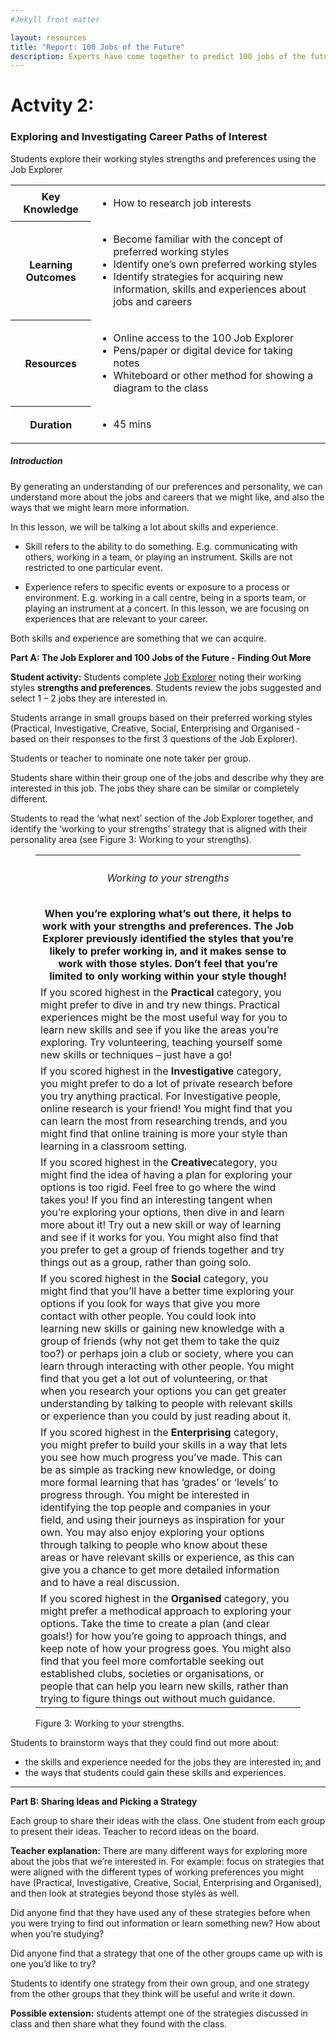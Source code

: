```yaml
---
#Jekyll front matter

layout: resources
title: "Report: 100 Jobs of the Future"
description: Experts have come together to predict 100 jobs of the future.
---
```

# Actvity 2:
### Exploring and Investigating Career Paths of Interest

<p class="intro">Students explore their working styles strengths and preferences using the Job Explorer</p>

<table>
  <tr><th>Key Knowledge</th> <td><ul><li>How to research job interests</li></ul></td></tr>
  <tr><th>Learning Outcomes</th> <td><ul><li>Become familiar with the concept of preferred working styles</li> <li>Identify one’s own preferred working styles</li> <li>Identify strategies for acquiring new information, skills and experiences about jobs and careers</li></ul></td></tr>
  <tr><th>Resources</th> <td><ul><li>Online access to the 100 Job Explorer</li>	<li>Pens/paper or digital device for taking notes</li>	<li>Whiteboard or other method for showing a diagram to the class</li></ul></td></tr>
  <tr><th>Duration</th> <td><ul><li>45 mins</li></ul></td></tr>
</table>

##### Introduction

By generating an understanding of our preferences and personality, we can understand more about the jobs and careers that we might like, and also the ways that we might learn more information.

In this lesson, we will be talking a lot about skills and experience.

*	Skill refers to the ability to do something. E.g. communicating with others, working in a team, or playing an instrument. Skills are not restricted to one particular event.

*	Experience refers to specific events or exposure to a process or environment. E.g. working in a call centre, being in a sports team, or playing an instrument at a concert. In this lesson, we are focusing on experiences that are relevant to your career.

Both skills and experience are something that we can acquire.

**Part A: The Job Explorer and 100 Jobs of the Future - Finding Out More**

**Student activity:** Students complete [Job Explorer](/quiz/) noting their working styles **strengths and preferences**. Students review the jobs suggested and select 1 – 2 jobs they are interested in.

Students arrange in small groups based on their preferred working styles (Practical, Investigative, Creative, Social, Enterprising and Organised - based on their responses to the first 3 questions of the Job Explorer).

Students or teacher to nominate one note taker per group.

Students share within their group one of the jobs and describe why they are interested in this job. The jobs they share can be similar or completely different.

Students to read the ‘what next’ section of the Job Explorer together, and identify the ‘working to your strengths’ strategy that is aligned with their personality area (see Figure 3: Working to your strengths).

<figure class="resources">
  <table class="lined">
    <tr>
      <th style="border: none;">
      <h6>Working to your strengths</h6>
      When you’re exploring what’s out there, it helps to work with your strengths and preferences. The Job Explorer previously identified the styles that you’re likely to prefer working in, and it makes sense to work with those styles. Don’t feel that you’re limited to only working within your style though!</th>
    </tr>
    <tr><td>If you scored highest in the <strong>Practical</strong> category, you might prefer to dive in and try new things. Practical experiences might be the most useful way for you to learn new skills and see if you like the areas you’re exploring. Try volunteering, teaching yourself some new skills or techniques – just have a go!</td></tr>
    <tr><td>If you scored highest in the <strong>Investigative</strong> category, you might prefer to do a lot of private research before you try anything practical. For Investigative people, online research is your friend! You might find that you can learn the most from researching trends, and you might find that online training is more your style than learning in a classroom setting.</td></tr>
    <tr><td>If you scored highest in the <strong>Creative</strong>category, you might find the idea of having a plan for exploring your options is too rigid. Feel free to go where the wind takes you! If you find an interesting tangent when you’re exploring your options, then dive in and learn more about it! Try out a new skill or way of learning and see if it works for you. You might also find that you prefer to get a group of friends together and try things out as a group, rather than going solo.</td></tr>
    <tr><td>If you scored highest in the <strong>Social</strong> category, you might find that you’ll have a better time exploring your options if you look for ways that give you more contact with other people. You could look into learning new skills or gaining new knowledge with a group of friends (why not get them to take the quiz too?) or perhaps join a club or society, where you can learn through interacting with other people. You might find that you get a lot out of volunteering, or that when you research your options you can get greater understanding by talking to people with relevant skills or experience than you could by just reading about it.</td></tr>
    <tr><td>If you scored highest in the <strong>Enterprising</strong> category, you might prefer to build your skills in a way that lets you see how much progress you’ve made. This can be as simple as tracking new knowledge, or doing more formal learning that has ‘grades’ or ‘levels’ to progress through. You might be interested in identifying the top people and companies in your field, and using their journeys as inspiration for your own. You may also enjoy exploring your options through talking to people who know about these areas or have relevant skills or experience, as this can give you a chance to get more detailed information and to have a real discussion.</td></tr>
    <tr><td>If you scored highest in the <strong>Organised</strong> category, you might prefer a methodical approach to exploring your options. Take the time to create a plan (and clear goals!) for how you’re going to approach things, and keep note of how your progress goes. You might also find that you feel more comfortable seeking out established clubs, societies or organisations, or people that can help you learn new skills, rather than trying to figure things out without much guidance.</td></tr>
  </table>
  <figcaption class="centered">Figure 3: Working to your strengths.</figcaption>
</figure>

Students to brainstorm ways that they could find out more about:

*	the skills and experience needed for the jobs they are interested in; and
*	the ways that students could gain these skills and experiences.

---

**Part B: Sharing Ideas and Picking a Strategy**

Each group to share their ideas with the class. One student from each group to present their ideas. Teacher to record ideas on the board.

**Teacher explanation:** There are many different ways for exploring more about the jobs that we’re interested in. For example: focus on strategies that were aligned with the different types of working preferences you might have (Practical, Investigative, Creative, Social, Enterprising and Organised), and then look at strategies beyond those styles as well.

Did anyone find that they have used any of these strategies before when you were trying to find out information or learn something new? How about when you’re studying?

Did anyone find that a strategy that one of the other groups came up with is one you’d like to try?

Students to identify one strategy from their own group, and one strategy from the other groups that they think will be useful and write it down.

**Possible extension:** students attempt one of the strategies discussed in class and then share what they found with the class.
